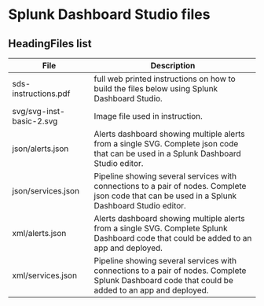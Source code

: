 # Splunk Dashboard Studio files
## HeadingFiles list
|File|Description  |
|--|--|
| sds-instructions.pdf | full web printed instructions on how to build the files below using Splunk Dashboard Studio.  |
| svg/svg-inst-basic-2.svg | Image file used in instruction. |
| json/alerts.json | Alerts dashboard showing multiple alerts from a single SVG. Complete json code that can be used in a Splunk Dashboard Studio editor. |
| json/services.json | Pipeline showing several services with connections to a pair of nodes. Complete json code that can be used in a Splunk Dashboard Studio editor. |
| xml/alerts.json | Alerts dashboard showing multiple alerts from a single SVG. Complete Splunk Dashboard code that could be added to an app and deployed. |
| xml/services.json | Pipeline showing several services with connections to a pair of nodes. Complete Splunk Dashboard code that could be added to an app and deployed. |